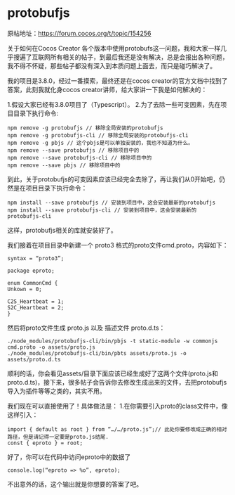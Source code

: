 # protobufjs

原帖地址：https://forum.cocos.org/t/topic/154256

关于如何在Cocos Creator 各个版本中使用protobufs这一问题，我和大家一样几乎搜遍了互联网所有相关的帖子，到最后我还是没有解决，总是会报出各种问题，我不得不怀疑，那些帖子都没有深入到本质问题上面去，而只是碰巧解决了。

我的项目是3.8.0，经过一番摸索，最终还是在cocos creator的官方文档中找到了答案，此刻我就化身cocos creator讲师，给大家讲一下我是如何解决的：

1.假设大家已经有3.8.0项目了（Typescript）。
2.为了去除一些可变因素，先在项目目录下执行命令:

```
npm remove -g protobufjs // 移除全局安装的protobufjs
npm remove -g protobufjs-cli // 移除全局安装的protobufjs-cli
npm remove -g pbjs // 这个pbjs是可以单独安装的，我也不知道为什么。
npm remove --save protobufjs // 移除项目中的
npm remove --save protobufjs-cli // 移除项目中的
npm remove --save pbjs // 移除项目中的
```

到此，关于protobufjs的可变因素应该已经完全去除了，再让我们从0开始吧，仍然是在项目目录下执行命令：

```
npm install --save protobufjs // 安装到项目中，这会安装最新的protobufjs
npm install --save protobufjs-cli // 安装到项目中，这会安装最新的protobufjs-cli
```

这样，protobufjs相关的库就安装好了。

我们接着在项目目录中新建一个 proto3 格式的proto文件cmd.proto，内容如下：

```
syntax = “proto3”;

package eproto;

enum CommonCmd {
Unkown = 0;

C2S_Heartbeat = 1;
S2C_Heartbeat = 2;
}
```

然后将proto文件生成 proto.js 以及 描述文件 proto.d.ts：

```
./node_modules/protobufjs-cli/bin/pbjs -t static-module -w commonjs cmd.proto -o assets/proto.js
./node_modules/protobufjs-cli/bin/pbts assets/proto.js -o assets/proto.d.ts
```

顺利的话，你会看见assets/目录下面应该已经生成好了这两个文件(proto.js和proto.d.ts)，接下来，很多帖子会告诉你去修改生成出来的文件，去把protobufjs导入为插件等等之类的，其实不用。

我们现在可以直接使用了！具体做法是：
1.在你需要引入proto的class文件中，像这样引入：

```
import { default as root } from “…/…/proto.js”;// 此处你要修改成正确的相对路径，但是请记得一定要是proto.js结尾.
const { eproto } = root;
```

好了，你可以在代码中访问eproto中的数据了

```
console.log(“eproto => %o”, eproto);
```

不出意外的话，这个输出就是你想要的答案了吧。